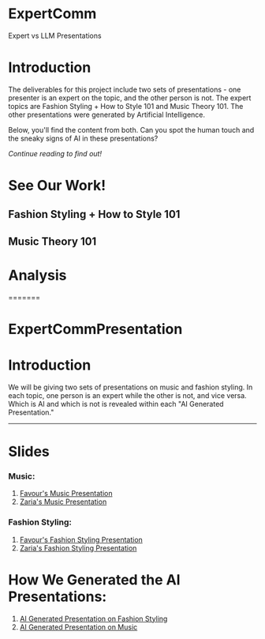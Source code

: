 # ExpertComm
Expert vs LLM Presentations

# Introduction
The deliverables for this project include two sets of presentations - one presenter is an expert on the topic, and the other person is not. The expert topics are Fashion Styling + How to Style 101 and Music Theory 101. The other presentations were generated by Artificial Intelligence. 

Below, you'll find the content from both. Can you spot the human touch and the sneaky signs of AI in these presentations? 

*Continue reading to find out!*



# See Our Work!


## Fashion Styling + How to Style 101


## Music Theory 101


# Analysis 
=======
# ExpertCommPresentation 

# Introduction
We will be giving two sets of presentations on music and fashion styling. In each topic, one person is an expert while the other is not, and vice versa. Which is AI and which is not is revealed within each "AI Generated Presentation." 
***

# Slides

### Music:
1. [Favour's Music Presentation](https://github.com/dancerz/ExpertComm/blob/3843e1e63e33496ba885f48988a4148b900123a3/music/music_Favour.pdf)
2. [Zaria's Music Presentation]()

### Fashion Styling:
1. [Favour's Fashion Styling Presentation](https://github.com/dancerz/ExpertComm/blob/3843e1e63e33496ba885f48988a4148b900123a3/fashion/fashionstyling_favour.pdf)
2. [Zaria's Fashion Styling Presentation]()

# How We Generated the AI Presentations:
1. [AI Generated Presentation on Fashion Styling](https://github.com/dancerz/ExpertComm/blob/3843e1e63e33496ba885f48988a4148b900123a3/fashion/AI%20Generated%20Presentation%20on%20Fashion%20Styling%20101.ipynb)
2. [AI Generated Presentation on Music]()

